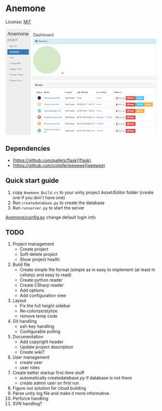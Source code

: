 # Anemone
License: [MIT](LICENSE)

![alt text](https://raw.githubusercontent.com/Winnak/Anemone/master/screenshots/Screenshot_1.png "WIP")


## Dependencies
* [https://github.com/pallets/flask](flask)
* [https://github.com/coleifer/peewee](peewee)


## Quick start guide
1. copy `Anemone_Build.cs` to your unity project Asset/Editor folder (create one if you don't have one)
2. Run `createdatabase.py` to create the database
3. Run `runserver.py` to start the server

[Anemone/config.py](Anemone/config.py) change default login info


## TODO
1. Project management
    * Create project
    * Soft-delete project
    * Show project health
2. Build file
    * Create simple file format (simple as in easy to implement (at least in csharp) and easy to read)
    * Create python reader
    * Create CSharp reader
    * Add options
    * Add configuration view
3. Layout
    * Fix the full height sidebar
    * Re-colorize/stylize
    * remove temp code
4. Git handling
    * ssh-key handling
    * Configurable polling
5. Documentation
    * Add copyright header
    * Update project description
    * Create wiki?
6. User management
    * create user
    * user roles
7. Create better startup first-time stuff
    * automatically createdatabase.py if database is not there
    * create admin user on first run
8. Figure out solution for cloud building
9. Parse unity log file and make it more informative.
10. Perforce handling
11. SVN handling?
